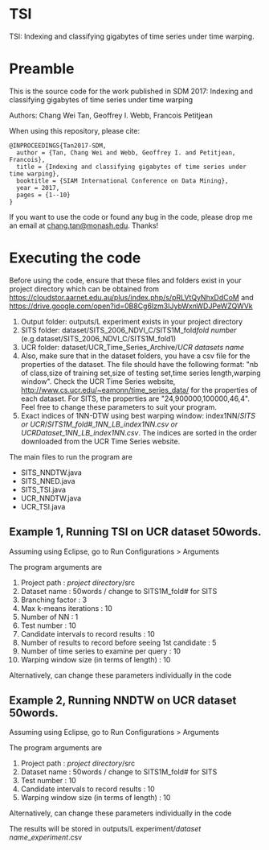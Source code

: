 # TSI
TSI: Indexing and classifying gigabytes of time series under time warping.

# Preamble
This is the source code for the work published in SDM 2017: Indexing and classifying gigabytes of time series under time warping

Authors: Chang Wei Tan, Geoffrey I. Webb, Francois Petitjean

When using this repository, please cite:
```
@INPROCEEDINGS{Tan2017-SDM,
  author = {Tan, Chang Wei and Webb, Geoffrey I. and Petitjean, Francois},
  title = {Indexing and classifying gigabytes of time series under time warping},
  booktitle = {SIAM International Conference on Data Mining},
  year = 2017,
  pages = {1--10}
}
```

If you want to use the code or found any bug in the code, please drop me an email at chang.tan@monash.edu. Thanks!

# Executing the code
Before using the code, ensure that these files and folders exist in your project directory which can be obtained from https://cloudstor.aarnet.edu.au/plus/index.php/s/pRLVtQyNhxDdCoM and https://drive.google.com/open?id=0B8Cg6Izm3IJybWxnWDJPeWZQWVk 
  1. Output folder: outputs/L experiment exists in your project directory
  2. SITS folder: dataset/SITS_2006_NDVI_C/SITS1M_fold*fold number* (e.g.dataset/SITS_2006_NDVI_C/SITS1M_fold1)
  3. UCR folder: dataset/UCR_Time_Series_Archive/*UCR datasets name*
  4. Also, make sure that in the dataset folders, you have a csv file for the properties of the dataset. The file should have the   following format: "nb of class,size of training set,size of testing set,time series length,warping window". Check the UCR Time Series website, http://www.cs.ucr.edu/~eamonn/time_series_data/ for the properties of each dataset. For SITS, the properties are "24,900000,100000,46,4". Feel free to change these parameters to suit your program. 
  5. Exact indices of 1NN-DTW using best warping window: index1NN/*SITS or UCR*/*SITS1M_fold#_1NN_LB_index1NN.csv or UCRDataset_1NN_LB_index1NN.csv*. The indices are sorted in the order downloaded from the UCR Time Series website. 

The main files to run the program are
  - SITS_NNDTW.java
  - SITS_NNED.java
  - SITS_TSI.java
  - UCR_NNDTW.java
  - UCR_TSI.java

## Example 1, Running TSI on UCR dataset 50words. 
Assuming using Eclipse, go to Run Configurations > Arguments 

The program arguments are 
  1. Project path                                             : *project directory*/src
  2. Dataset name                                             : 50words / change to SITS1M_fold# for SITS 
  3. Branching factor                                         : 3
  4. Max k-means iterations                                   : 10
  5. Number of NN                                             : 1
  6. Test number                                              : 10
  7. Candidate intervals to record results                    : 10
  8. Number of results to record before seeing 1st candidate  : 5
  9. Number of time series to examine per query               : 10
  10. Warping window size (in terms of length)                : 10

Alternatively, can change these parameters individually in the code

## Example 2, Running NNDTW on UCR dataset 50words. 
Assuming using Eclipse, go to Run Configurations > Arguments 

The program arguments are 
  1. Project path                                             : *project directory*/src
  2. Dataset name                                             : 50words / change to SITS1M_fold# for SITS 
  3. Test number                                              : 10
  4. Candidate intervals to record results                    : 10
  5. Warping window size (in terms of length)                 : 10

Alternatively, can change these parameters individually in the code

The results will be stored in outputs/L experiment/*dataset name*_*experiment*.csv
